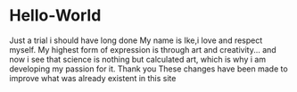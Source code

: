 # Hello-World
Just a trial i should have long done
My name is Ike,i love and respect myself. My highest form of expression is through art and creativity... and now i see that science is nothing but calculated art, which is why i am developing my passion for it. Thank you
These changes have been made to improve what was already existent in this site
